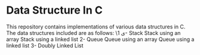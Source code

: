 # Data Structure In C 
This repository contains implementations of various data structures in C. The data structures included are as follows: \ى
1- Stack
     Stack using an array
     Stack using a linked list
  2- Queue
      Queue using an array
      Queue using a linked list
  3- Doubly Linked List
